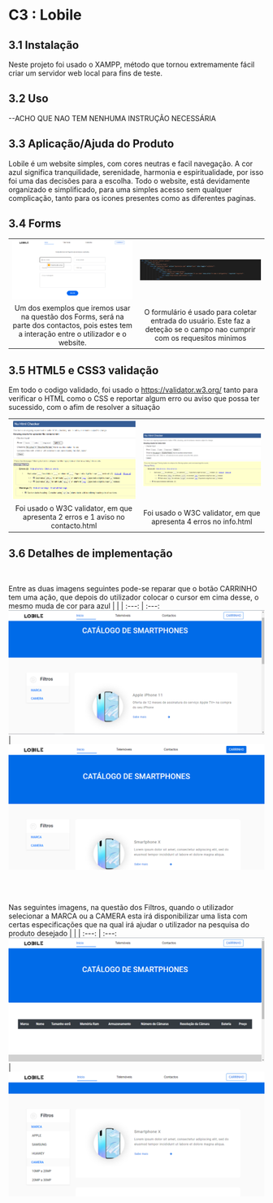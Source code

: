 # C3 : Lobile


## 3.1 Instalação

Neste projeto foi usado o XAMPP, método que tornou extremamente fácil criar um servidor web local para fins de teste.

## 3.2 Uso

--ACHO QUE NAO TEM NENHUMA INSTRUÇÃO NECESSÁRIA

## 3.3 Aplicação/Ajuda do Produto

  Lobile é um website simples, com cores neutras e facil navegação. A cor azul significa tranquilidade, serenidade, harmonia e espiritualidade, por isso foi uma das decisões para a escolha. Todo o website, está devidamente organizado e simplificado, para uma simples acesso sem qualquer complicação, tanto para os icones presentes como as diferentes paginas.

## 3.4 Forms


| | |
:---: | :---:
![An alternative description](images/imagem4.png) | ![An alternative description](images/imagem5.png)
Um dos exemplos que iremos usar na questão dos Forms, será na parte dos contactos, pois estes tem a interação entre o utilizador e o website.| O formulário é usado para coletar entrada do usuário. Este faz a deteção se o campo nao cumprir com os requesitos minimos



## 3.5 HTML5 e CSS3 validação

Em todo o codigo validado, foi usado o https://validator.w3.org/ tanto para verificar o HTML como o CSS e reportar algum erro ou aviso que possa ter sucessido, com o afim de resolver a situação

| | |
:---: | :---:
![An alternative description](images/erro1.png) | ![An alternative description](images/erro2.png)
Foi usado o W3C validator, em que apresenta 2 erros e 1 aviso no contacto.html|Foi usado o W3C validator, em que apresenta 4 erros no info.html

## 3.6 ‎Detalhes de implementação‎
<br />

Entre as duas imagens seguintes pode-se reparar que o botão CARRINHO tem uma ação, que depois do utilizador colocar o cursor em cima desse, o mesmo muda de cor para azul
| | |
:---: | :---:
![An alternative description](images/imagem1.png) | ![An alternative description](images/imagem11.png)


<br />
<br />

Nas seguintes imagens, na questão dos Filtros, quando o utilizador selecionar a MARCA ou a CAMERA esta irá disponibilizar uma lista com certas especificações que na qual irá ajudar o utilizador na pesquisa do produto desejado
| | |
:---: | :---:
![An alternative description](images/imagem2.png) | ![An alternative description](images/imagem22.png)





